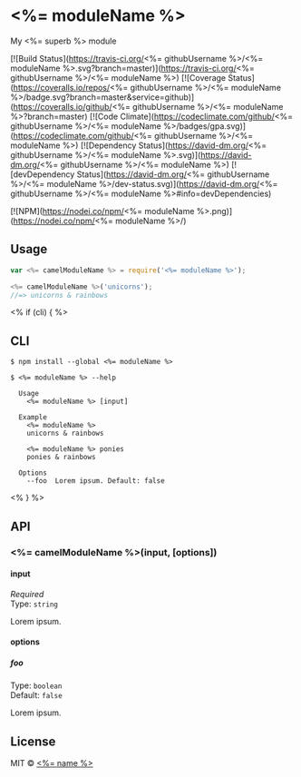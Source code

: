 # <%= moduleName %> 

My <%= superb %> module

[![Build Status](https://travis-ci.org/<%= githubUsername %>/<%= moduleName %>.svg?branch=master)](https://travis-ci.org/<%= githubUsername %>/<%= moduleName %>)
[![Coverage Status](https://coveralls.io/repos/<%= githubUsername %>/<%= moduleName %>/badge.svg?branch=master&service=github)](https://coveralls.io/github/<%= githubUsername %>/<%= moduleName %>?branch=master)
[![Code Climate](https://codeclimate.com/github/<%= githubUsername %>/<%= moduleName %>/badges/gpa.svg)](https://codeclimate.com/github/<%= githubUsername %>/<%= moduleName %>)
[![Dependency Status](https://david-dm.org/<%= githubUsername %>/<%= moduleName %>.svg)](https://david-dm.org/<%= githubUsername %>/<%= moduleName %>)
[![devDependency Status](https://david-dm.org/<%= githubUsername %>/<%= moduleName %>/dev-status.svg)](https://david-dm.org/<%= githubUsername %>/<%= moduleName %>#info=devDependencies)

[![NPM](https://nodei.co/npm/<%= moduleName %>.png)](https://nodei.co/npm/<%= moduleName %>/)

## Usage

```js
var <%= camelModuleName %> = require('<%= moduleName %>');

<%= camelModuleName %>('unicorns');
//=> unicorns & rainbows
```
<% if (cli) { %>

## CLI

```
$ npm install --global <%= moduleName %>
```
```
$ <%= moduleName %> --help

  Usage
    <%= moduleName %> [input]

  Example
    <%= moduleName %>
    unicorns & rainbows

    <%= moduleName %> ponies
    ponies & rainbows

  Options
    --foo  Lorem ipsum. Default: false
```
<% } %>

## API

### <%= camelModuleName %>(input, [options])

#### input

*Required*  
Type: `string`

Lorem ipsum.

#### options

##### foo

Type: `boolean`  
Default: `false`

Lorem ipsum.


## License

MIT © [<%= name %>](<%= website %>)
